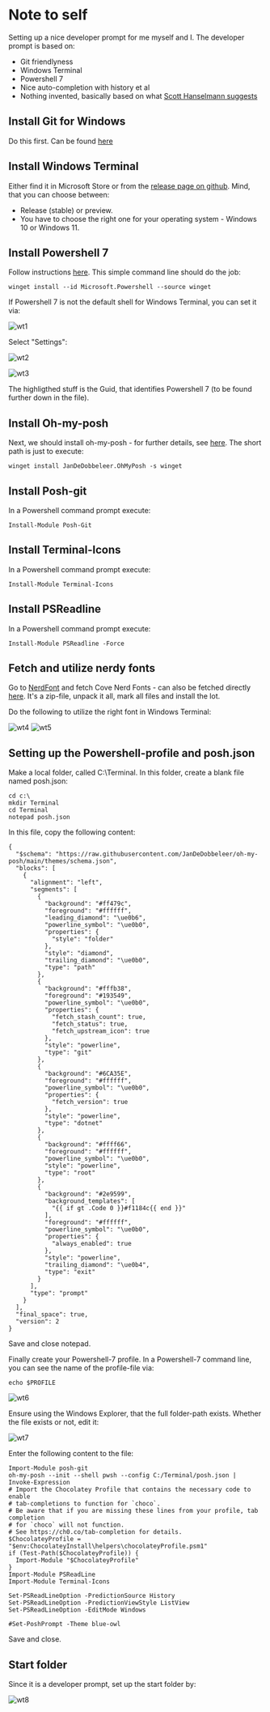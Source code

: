 # Note to self

Setting up a nice developer prompt for me myself and I. The developer prompt is based on:

* Git friendlyness
* Windows Terminal
* Powershell 7
* Nice auto-completion with history et al
* Nothing invented, basically based on what [Scott Hanselmann suggests](https://www.hanselman.com/blog/my-ultimate-powershell-prompt-with-oh-my-posh-and-the-windows-terminal)

## Install Git for Windows

Do this first. Can be found [here](https://gitforwindows.org/)

## Install Windows Terminal

Either find it in Microsoft Store or from the [release page on github](https://github.com/microsoft/terminal). Mind, that you can choose between:

* Release (stable) or preview. 
* You have to choose the right one for your operating system - Windows 10 or Windows 11.

## Install Powershell 7

Follow instructions [here](https://learn.microsoft.com/en-us/powershell/scripting/install/installing-powershell-on-windows?view=powershell-7.3). This simple command line should do the job:

```
winget install --id Microsoft.Powershell --source winget
```

If Powershell 7 is not the default shell for Windows Terminal, you can set it via:

![wt1](Assets/wt1.png)

Select "Settings":

![wt2](Assets/wt2.png)

![wt3](Assets/wt3.png)

The highligthed stuff is the Guid, that identifies Powershell 7 (to be found further down in the file).

## Install Oh-my-posh

Next, we should install oh-my-posh - for further details, see [here](https://ohmyposh.dev/docs/installation/windows). The short path is just to execute:

```
winget install JanDeDobbeleer.OhMyPosh -s winget
```

## Install Posh-git

In a Powershell command prompt execute:

```
Install-Module Posh-Git
```

## Install Terminal-Icons

In a Powershell command prompt execute:

```
Install-Module Terminal-Icons
```

## Install PSReadline

In a Powershell command prompt execute:

```
Install-Module PSReadline -Force
```

## Fetch and utilize nerdy fonts

Go to [NerdFont](https://www.nerdfonts.com/) and fetch Cove Nerd Fonts - can also be fetched directly [here](https://github.com/ryanoasis/nerd-fonts/releases/download/v2.2.2/CascadiaCode.zip). It's a zip-file, unpack it all, mark all files and install the lot.

Do the following to utilize the right font in Windows Terminal:

![wt4](Assets/wt4.png)
![wt5](Assets/wt5.png)

## Setting up the Powershell-profile and posh.json

Make a local folder, called C:\Terminal. In this folder, create a blank file named posh.json:

```
cd c:\
mkdir Terminal
cd Terminal
notepad posh.json
```

In this file, copy the following content:

```
{
  "$schema": "https://raw.githubusercontent.com/JanDeDobbeleer/oh-my-posh/main/themes/schema.json",
  "blocks": [
    {
      "alignment": "left",
      "segments": [
        {
          "background": "#ff479c",
          "foreground": "#ffffff",
          "leading_diamond": "\ue0b6",
          "powerline_symbol": "\ue0b0",
          "properties": {
            "style": "folder"
          },
          "style": "diamond",
          "trailing_diamond": "\ue0b0",
          "type": "path"
        },
        {
          "background": "#fffb38",
          "foreground": "#193549",
          "powerline_symbol": "\ue0b0",
          "properties": {
            "fetch_stash_count": true,
            "fetch_status": true,
            "fetch_upstream_icon": true
          },
          "style": "powerline",
          "type": "git"
        },
        {
          "background": "#6CA35E",
          "foreground": "#ffffff",
          "powerline_symbol": "\ue0b0",
          "properties": {
            "fetch_version": true
          },
          "style": "powerline",
          "type": "dotnet"
        },
        {
          "background": "#ffff66",
          "foreground": "#ffffff",
          "powerline_symbol": "\ue0b0",
          "style": "powerline",
          "type": "root"
        },
        {
          "background": "#2e9599",
          "background_templates": [
            "{{ if gt .Code 0 }}#f1184c{{ end }}"
          ],
          "foreground": "#ffffff",
          "powerline_symbol": "\ue0b0",
          "properties": {
            "always_enabled": true
          },
          "style": "powerline",
          "trailing_diamond": "\ue0b4",
          "type": "exit"
        }
      ],
      "type": "prompt"
    }
  ],
  "final_space": true,
  "version": 2
}
```

Save and close notepad.

Finally create your Powershell-7 profile. In a Powershell-7 command line, you can see the name of the profile-file via:

```
echo $PROFILE
```

![wt6](Assets/wt6.png)

Ensure using the Windows Explorer, that the full folder-path exists. Whether the file exists or not, edit it:

![wt7](Assets/wt7.png)

Enter the following content to the file:

```
Import-Module posh-git
oh-my-posh --init --shell pwsh --config C:/Terminal/posh.json | Invoke-Expression
# Import the Chocolatey Profile that contains the necessary code to enable
# tab-completions to function for `choco`.
# Be aware that if you are missing these lines from your profile, tab completion
# for `choco` will not function.
# See https://ch0.co/tab-completion for details.
$ChocolateyProfile = "$env:ChocolateyInstall\helpers\chocolateyProfile.psm1"
if (Test-Path($ChocolateyProfile)) {
  Import-Module "$ChocolateyProfile"
}
Import-Module PSReadLine
Import-Module Terminal-Icons

Set-PSReadLineOption -PredictionSource History
Set-PSReadLineOption -PredictionViewStyle ListView
Set-PSReadLineOption -EditMode Windows

#Set-PoshPrompt -Theme blue-owl
```

Save and close.

## Start folder

Since it is a developer prompt, set up the start folder by:

![wt8](Assets/wt8.png)